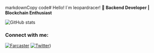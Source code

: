 markdownCopy code# Hello! I`m leopardracer! 👋
**Backend Developer | Blockchain Enthusiast**

![GitHub stats](https://github-readme-stats.vercel.app/api?username=leopardracer&show_icons=true)



### Connect with me:
[![Farcaster](https://img.shields.io/badge/-Farcaster-blue?style=flat&logo=Farcaster)](https://warpcast.com/leopardracer)
[![Twitter](https://img.shields.io/badge/-Twitter-blue?style=flat&logo=Twitter)](https://x.com/le01pardracer?s=21&t=bPOi8G8ajYBA3bYP6hS98Q))
